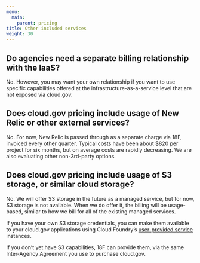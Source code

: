 ```yaml
---
menu:
  main:
    parent: pricing
title: Other included services
weight: 30
---
```


## Do agencies need a separate billing relationship with the IaaS?

No. However, you may want your own relationship if you want to use specific capabilities offered at the infrastructure-as-a-service level that are not exposed via cloud.gov.

## Does cloud.gov pricing include usage of New Relic or other external services?

No. For now, New Relic is passed through as a separate charge via 18F, invoiced every other quarter. Typical costs have been about $820 per project for six months, but on average costs are rapidly decreasing. We are also evaluating other non-3rd-party options.

## Does cloud.gov pricing include usage of S3 storage, or similar cloud storage?

No. We will offer S3 storage in the future as a managed service, but for now, S3 storage is not available. When we do offer it, the billing will be usage-based, similar to how we bill for all of the existing managed services.

If you have your own S3 storage credentials, you can make them available to your cloud.gov applications using Cloud Foundry’s [user-provided service](https://docs.cloudfoundry.org/devguide/services/user-provided.html) instances.

If you don’t yet have S3 capabilities, 18F can provide them, via the same Inter-Agency Agreement you use to purchase cloud.gov.

